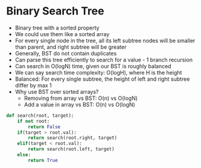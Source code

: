 # Binary Search Tree

- Binary tree with a sorted property
- We could use them like a sorted array
- For every single node in the tree, all its left subtree nodes will be smaller than parent, and right subtree will be greater
- Generally, BST do not contain duplicates
- Can parse this tree efficiently to search for a value - 1 branch recursion
- Can search in O(logN) time, given our BST is roughly balanced
- We can say search time complexity: O(logH), where H is the height
- Balanced: For every single subtree, the height of left and right subtree differ by max 1
- Why use BST over sorted arrays?
  - Removing from array vs BST: O(n) vs O(logN)
  - Add a value in array vs BST: O(n) vs O(logN)
```python
def search(root, target):
    if not root:
        return False
    if(target > root.val):
        return search(root.right, target)
    elif(target < root.val):
        return search(root.left, target)
    else:
        return True
```